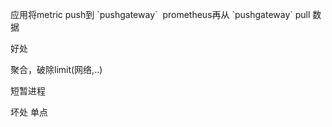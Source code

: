 应用将metric push到 \`pushgateway\`  prometheus再从 \`pushgateway\` pull 数据

好处

聚合，破除limit(网络,..)

短暂进程

坏处 单点
